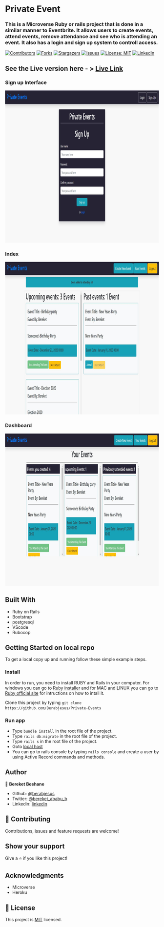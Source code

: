 # Private Event
### This is a Microverse Ruby or rails project that is done in a similar manner to Eventbrite. It allows users to create events, attend events, remove attendance and see who is attending an event. It also has a login and sign up system to controll access.

[![Contributors][contributors-shield]][contributors-url]
[![Forks][forks-shield]][forks-url]
[![Stargazers][stars-shield]][stars-url]
[![Issues][issues-shield]][issues-url]
[![License: MIT][license-shield]][license-url]
[![LinkedIn][linkedin-shield]][linkedin-url]

## See the Live version here - > [Live Link](https://powerful-bayou-65691.herokuapp.com/)

### Sign up Interface
<img src="./app/assets/images/1.JPG" width="1200px" height="500px" />

### Index
<img src="./app/assets/images/2.JPG" width="1200px" height="500px" />

### Dashboard
<img src="./app/assets/images/3.JPG" width="1200px" height="500px" />

## Built With

- Ruby on Rails
- Bootstrap
- postgresql
- VScode
- Rubocop

## Getting Started on local repo

To get a local copy up and running follow these simple example steps.

### Install
In order to run, you need to install RUBY and Rails in your computer. For windows you can go to [Ruby installer](https://rubyinstaller.org/) and for MAC and LINUX you can go to [Ruby official site](https://www.ruby-lang.org/en/downloads/) for intructions on how to intall it.

Clone this project by typing ```git clone https://github.com/Berabjesus/Private-Events```

### Run app
- Type ```bundle install``` in the root file of the project.
- Type  ```rails db:migrate``` in the root file of the project. 
- Type ```rails s``` in the root file of the project.
- Goto [local host](http://localhost:3000/)
- You can go to rails console by typing ```rails console``` and create a user by using Active Record commands and methods.

## Author

👤 **Bereket Beshane**

- Github: [@berabjesus](https://github.com/Berabjesus)
- Twitter: [@bereket_ababu_b](https://twitter.com/bereket_ababu_b)
- Linkedin: [linkedin](https://www.linkedin.com/in/bereket-beshane-a1b75a1a9/)

## 🤝 Contributing

Contributions, issues and feature requests are welcome!

## Show your support

Give a ⭐️ if you like this project!

## Acknowledgments

- Microverse
- Heroku
## 📝 License

This project is [MIT](LICENSE) licensed.



[contributors-shield]: https://img.shields.io/github/contributors/Berabjesus/Private-Events
[contributors-url]: https://github.com/Berabjesus/Private-Events/contributors
[forks-shield]: https://img.shields.io/github/forks/Berabjesus/Private-Events
[forks-url]:https://github.com/Berabjesus/Private-Events/network/members
[stars-shield]: https://img.shields.io/github/stars/Berabjesus/Private-Events
[stars-url]: https://github.com/Berabjesus/Private-Events/stargazers
[issues-shield]: https://img.shields.io/github/issues/Berabjesus/Private-Events
[issues-url]: https://github.com/Berabjesus/Private-Events/issues
[license-shield]: https://img.shields.io/badge/License-MIT-yellow.svg
[license-url]: https://github.com/Berabjesus/Private-Events/development/LICENSE
[linkedin-shield]: https://img.shields.io/badge/-LinkedIn-black.svg?style=flat-square&logo=linkedin&colorB=555
[linkedin-url]: https://www.linkedin.com/in/bereket-beshane-a1b75a1a9/
